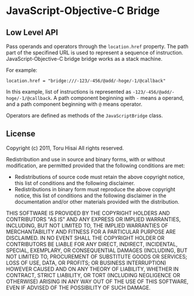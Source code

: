 JavaScript-Objective-C Bridge
=============================

Low Level API
-------------

Pass operands and operators through the `location.href` property.
The path part of the specifined URL is used to represent a sequence of instruction.
JavaScript-Objective-C bridge bridge works as a stack machine.

For example:

    location.href = "bridge:///-123/-456/@add/-hoge/-1/@callback"

In this example, list of instructions is represented as `-123/-456/@add/-hoge/-1/@callback`.
A path component beginning with `-` means a operand, and a path component beginning with `@` means operator.

Operators are defined as methods of the `JavaScriptBridge` class.


License
-------

Copyright (c) 2011, Toru Hisai
All rights reserved.

Redistribution and use in source and binary forms, with or without modification, are permitted provided that the following conditions are met:

* Redistributions of source code must retain the above copyright notice, this list of conditions and the following disclaimer.
* Redistributions in binary form must reproduce the above copyright notice, this list of conditions and the following disclaimer in the documentation and/or other materials provided with the distribution.

THIS SOFTWARE IS PROVIDED BY THE COPYRIGHT HOLDERS AND CONTRIBUTORS "AS IS" AND ANY EXPRESS OR IMPLIED WARRANTIES, INCLUDING, BUT NOT LIMITED TO, THE IMPLIED WARRANTIES OF MERCHANTABILITY AND FITNESS FOR A PARTICULAR PURPOSE ARE DISCLAIMED. IN NO EVENT SHALL THE COPYRIGHT HOLDER OR CONTRIBUTORS BE LIABLE FOR ANY DIRECT, INDIRECT, INCIDENTAL, SPECIAL, EXEMPLARY, OR CONSEQUENTIAL DAMAGES (INCLUDING, BUT NOT LIMITED TO, PROCUREMENT OF SUBSTITUTE GOODS OR SERVICES; LOSS OF USE, DATA, OR PROFITS; OR BUSINESS INTERRUPTION) HOWEVER CAUSED AND ON ANY THEORY OF LIABILITY, WHETHER IN CONTRACT, STRICT LIABILITY, OR TORT (INCLUDING NEGLIGENCE OR OTHERWISE) ARISING IN ANY WAY OUT OF THE USE OF THIS SOFTWARE, EVEN IF ADVISED OF THE POSSIBILITY OF SUCH DAMAGE.
